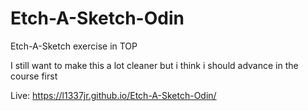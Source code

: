# Etch-A-Sketch-Odin
Etch-A-Sketch exercise in TOP

I still want to make this a lot cleaner but i think i should advance in the course first

Live: https://l1337jr.github.io/Etch-A-Sketch-Odin/
